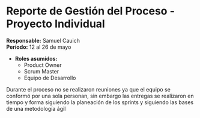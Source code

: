 # Reporte de Gestión del Proceso - Proyecto Individual

**Responsable:** Samuel Cauich  
**Período:** 12 al 26 de mayo  

- **Roles asumidos:** 
  - Product Owner
  - Scrum Master 
  - Equipo de Desarrollo

Durante el proceso no se realizaron reuniones ya que el equipo se conformó por una sola personan, sin embargo las entregas se realizaron en tiempo y forma siguiendo la planeación de los sprints y siguiendo las bases de una metodología ágil